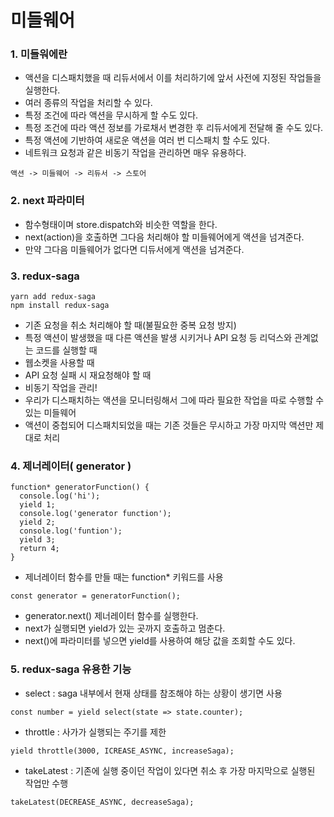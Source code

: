 # 미들웨어

### 1. 미들워에란
- 액션을 디스패치했을 때 리듀서에서 이를 처리하기에 앞서 사전에 지정된 작업들을 실행한다.
- 여러 종류의 작업을 처리할 수 있다.
- 특정 조건에 따라 액션을 무시하게 할 수도 있다.
- 특정 조건에 따라 액션 정보를 가로채서 변경한 후 리듀서에게 전달해 줄 수도 있다.
- 특정 액션에 기반하여 새로운 액션을 여러 번 디스패치 할 수도 있다.
- 네트워크 요청과 같은 비동기 작업을 관리하면 매우 유용하다.

```
액션 -> 미들웨어 -> 리듀서 -> 스토어
```
### 2. next 파라미터
- 함수형태이며 store.dispatch와 비슷한 역할을 한다.
- next(action)을 호출하면 그다음 처리해야 할 미들웨어에게 액션을 넘겨준다.
- 만약 그다음 미들웨어가 없다면 디듀서에게 액션을 넘겨준다.


### 3. redux-saga
```
yarn add redux-saga
npm install redux-saga
```
- 기존 요청을 취소 처리해야 할 때(불필요한 중복 요청 방지)
- 특정 액션이 발생했을 때 다른 액션을 발생 시키거나 API 요청 등 리덕스와 관계없는 코드를 실행할 때
- 웹소켓을 사용할 때
- API 요청 실패 시 재요청해야 할 때
- 비동기 작업을 관리!
- 우리가 디스패치하는 액션을 모니터링해서 그에 따라 필요한 작업을 따로 수행할 수 있는 미들웨어
- 액션이 중첩되어 디스패치되었을 때는 기존 것들은 무시하고 가장 마지막 액션만 제대로 처리


### 4. 제너레이터( generator )
```
function* generatorFunction() {
  console.log('hi');
  yield 1;
  console.log('generator function');
  yield 2;
  console.log('funtion');
  yield 3;
  return 4;
}
```
- 제너레이터 함수를 만들 때는 function* 키워드를 사용
```
const generator = generatorFunction();
```
- generator.next() 제너레이터 함수를 실행한다.
- next가 실행되면 yield가 있는 곳까지 호출하고 멈춘다.
- next()에 파라미터를 넣으면 yield를 사용하여 해당 값을 조회할 수도 있다.


### 5. redux-saga 유용한 기능
- select : saga 내부에서 현재 상태를 참조해야 하는 상황이 생기면 사용
```
const number = yield select(state => state.counter);
```
- throttle : 사가가 실행되는 주기를 제한
```
yield throttle(3000, ICREASE_ASYNC, increaseSaga);
```
- takeLatest : 기존에 실행 중이던 작업이 있다면 취소 후 가장 마지막으로 실행된 작업만 수행
```
takeLatest(DECREASE_ASYNC, decreaseSaga);
```











